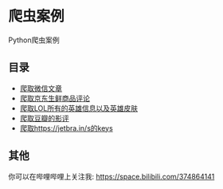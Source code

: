 # 爬虫案例

Python爬虫案例

## 目录

- [爬取微信文章](./weixin)
- [爬取京东生鲜商品评论](./jd)
- [爬取LOL所有的英雄信息以及英雄皮肤](./lol)
- [爬取豆瓣的影评](./douban)
- [爬取https://jetbra.in/s的keys](./jetbra)

## 其他

你可以在哔哩哔哩上关注我: https://space.bilibili.com/374864141
